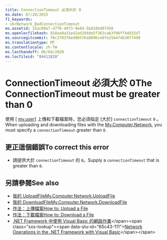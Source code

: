 ```yaml
---
title: ConnectionTimeout 必須大於 0
ms.date: 07/20/2015
f1_keywords:
- vbrNetwork_BadConnectionTimeout
ms.assetid: 15ac09a7-47f0-44f3-9e84-5bd10bd07450
ms.openlocfilehash: 818aa9a31e42ad294de5f363cab3f06ff4dd32d7
ms.sourcegitcommit: f8c270376ed905f6a8896ce0fe25b4f4b38ff498
ms.translationtype: MT
ms.contentlocale: zh-TW
ms.lasthandoff: 06/04/2020
ms.locfileid: "84411828"
---
```

# <a name="the-connectiontimeout-must-be-greater-than-0"></a><span data-ttu-id="65c43-102">ConnectionTimeout 必須大於 0</span><span class="sxs-lookup"><span data-stu-id="65c43-102">The ConnectionTimeout must be greater than 0</span></span>
<span data-ttu-id="65c43-103">使用 [ [my.user](xref:Microsoft.VisualBasic.Devices.Network)] 上傳和下載檔案時，您必須指定 [大於] `connectionTimeout` `0` 。</span><span class="sxs-lookup"><span data-stu-id="65c43-103">When uploading and downloading files with the [My.Computer.Network](xref:Microsoft.VisualBasic.Devices.Network), you must specify a `connectionTimeout` greater than `0`.</span></span>  
  
## <a name="to-correct-this-error"></a><span data-ttu-id="65c43-104">更正這個錯誤</span><span class="sxs-lookup"><span data-stu-id="65c43-104">To correct this error</span></span>  
  
- <span data-ttu-id="65c43-105">請提供大於 `connectionTimeout` 的 `0`。</span><span class="sxs-lookup"><span data-stu-id="65c43-105">Supply a `connectionTimeout` that is greater than `0`.</span></span>  
  
## <a name="see-also"></a><span data-ttu-id="65c43-106">另請參閱</span><span class="sxs-lookup"><span data-stu-id="65c43-106">See also</span></span>

- [<span data-ttu-id="65c43-107">我的 UploadFile</span><span class="sxs-lookup"><span data-stu-id="65c43-107">My.Computer.Network.UploadFile</span></span>](xref:Microsoft.VisualBasic.Devices.Network.UploadFile%2A)
- [<span data-ttu-id="65c43-108">我的 DownloadFile</span><span class="sxs-lookup"><span data-stu-id="65c43-108">My.Computer.Network.DownloadFile</span></span>](xref:Microsoft.VisualBasic.Devices.Network.DownloadFile%2A)
- [<span data-ttu-id="65c43-109">作法：上傳檔案</span><span class="sxs-lookup"><span data-stu-id="65c43-109">How to: Upload a File</span></span>](../developing-apps/programming/computer-resources/how-to-upload-a-file.md)
- [<span data-ttu-id="65c43-110">作法：下載檔案</span><span class="sxs-lookup"><span data-stu-id="65c43-110">How to: Download a File</span></span>](../developing-apps/programming/computer-resources/how-to-download-a-file.md)
- <span data-ttu-id="65c43-111">[.NET Framework 中使用 Visual Basic 的網路作業](https://docs.microsoft.com/previous-versions/visualstudio/visual-studio-2010/ms172756(v=vs.100))</span><span class="sxs-lookup"><span data-stu-id="65c43-111">[Network Operations in the .NET Framework with Visual Basic](https://docs.microsoft.com/previous-versions/visualstudio/visual-studio-2010/ms172756(v=vs.100))</span></span>
